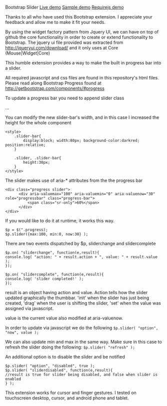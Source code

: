 Bootstrap Slider
[Live demo](http://jsfiddle.net/juanmendez/v9zkB/)
[Sample demo](http://juanmendez.info/source/tutorial/bootstrap/slider/bootstrapslider_sample.html)
[Requirejs demo](http://juanmendez.info/source/tutorial/bootstrap/slider/bootstrapslider_requirejs.html)

Thanks to all who have used this Bootstrap extension. I appreciate your feedback and allow me to make it fit your needs.

By using the widget factory pattern from Jquery UI, we can have on top of github the core functionality in order to create or extend functionality to Bootstrap.
The jquery ui file provided was extracted from http://jqueryui.com/download/ and it only uses at Core (Mouse|Widget|Core)

This humble extension provides a way to make the built in progress bar into a slider.

All required javascript and css files are found in this repository's html files. Please read along Bootstrap Progress found at http://getbootstrap.com/components/#progress

To update a progress bar you need to append slider class
<div class="progress slider">...</div>

You can modify the new slider-bar's width, and in this case I increased the height for the whole component

```
<style>
    .slider-bar{
        display:block; width:80px; background-color:darkred; position:relative;
    }

    .slider, .slider-bar{
        height:30px;
    }
</style>
```

The slider makes use of aria-* attributes from the the progress bar
```
<div class="progress slider">
      <div aria-valuemax="100" aria-valuemin="0" aria-valuenow="30" role="progressbar" class="progress-bar">
          <span class="sr-only">60%</span>
      </div>
</div>
```

If you would like to do it at runtime, it works this way.

```
$p = $(".progress);
$p.slider({max:100, min:0, now:30} );
```

There are two events dispatched by $p, sliderchange and slidercomplete

```
$p.on( "sliderchange", function(e,result){
console.log( "action: " + result.action + ", value: " + result.value );
});

$p.on( "slidercomplete", function(e,result){
console.log( 'slider completed!' );
});
```

result is an object having action and value. Action tells how the slider updated graphically the thumbbar. 'init' when the slider has just being created, 'drag' when the user is shifting the slider, 'set' when the value was assigned via javascript.

value is the current value also modified at aria-valuenow.

In order to update via javascript we do the following
`$p.slider( "option", "now", value );`

We can also update min and max in the same way. Make sure in this case to refresh the slider doing the following:
`$p.slider( "refresh" );`

An additional option is to disable the slider and be notified
```
$p.slider( "option", "disabled", true );
$p.slider( "sliderdisabled", function(e,result){
//result is true for slider being disabled, and false when slider is enabled
} );
```

This extension works for cursor and finger gestures. I tested on touchscreen desktop, cursor, and android phone and tablet.
